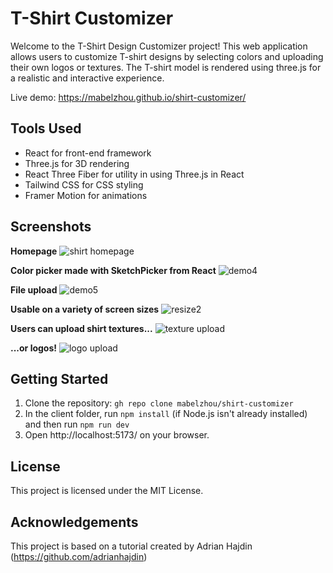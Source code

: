 # T-Shirt Customizer
Welcome to the T-Shirt Design Customizer project! This web application allows users to customize T-shirt designs by selecting colors and uploading their own logos or textures. The T-shirt model is rendered using three.js for a realistic and interactive experience.

Live demo: https://mabelzhou.github.io/shirt-customizer/

## Tools Used
* React for front-end framework
* Three.js for 3D rendering 
* React Three Fiber for utility in using Three.js in React
* Tailwind CSS for CSS styling
* Framer Motion for animations

## Screenshots
**Homepage**
![shirt homepage](https://github.com/mabelzhou/shirt-customizer/assets/135676782/d938f251-020f-4efa-acd9-1334ab610dbb)


**Color picker made with SketchPicker from React**
![demo4](https://github.com/mabelzhou/shirt-customizer/assets/135676782/5bf8ab93-2981-44b7-bd05-0a6d754a7713)


**File upload**
![demo5](https://github.com/mabelzhou/shirt-customizer/assets/135676782/30680f08-b14e-4bd7-848b-6b982295241c)


**Usable on a variety of screen sizes**
![resize2](https://github.com/mabelzhou/shirt-customizer/assets/135676782/12d3fe79-f833-4dbd-a10c-1d696e271f40)

**Users can upload shirt textures...**
![texture upload](https://github.com/mabelzhou/shirt-customizer/assets/135676782/2a65f12c-ca96-4dc5-a09a-f075691bbdd4)

**...or logos!**
![logo upload](https://github.com/mabelzhou/shirt-customizer/assets/135676782/20ef69ca-8756-499b-bed9-da09d0217af9)


## Getting Started
1. Clone the repository: `gh repo clone mabelzhou/shirt-customizer`
2. In the client folder, run `npm install` (if Node.js isn't already installed) and then run `npm run dev` 
3. Open http://localhost:5173/ on your browser.

## License
This project is licensed under the MIT License.

## Acknowledgements
This project is based on a tutorial created by Adrian Hajdin (https://github.com/adrianhajdin)
